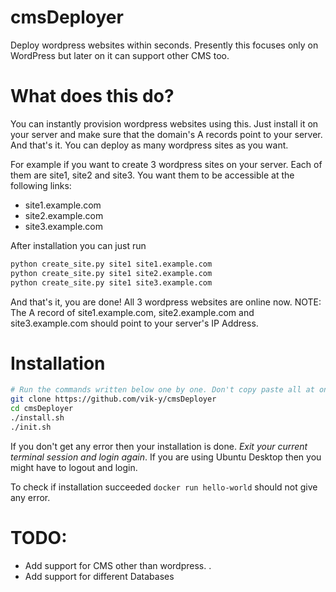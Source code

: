# cmsDeployer
Deploy wordpress websites within seconds. Presently this focuses only on WordPress but later on it can support other CMS too.  

# What does this do?
You can instantly provision wordpress websites using this. Just install it on your server and make sure that the domain's A records
point to your server. And that's it. You can deploy as many wordpress sites as you want. 

For example if you want to create 3 wordpress sites on your server. Each of them are site1, site2 and site3. You want them 
to be accessible at the following links: 

 - site1.example.com
 - site2.example.com
 - site3.example.com 

After installation you can just run 
```sh
python create_site.py site1 site1.example.com 
python create_site.py site1 site2.example.com 
python create_site.py site1 site3.example.com 
```
And that's it, you are done! All 3 wordpress websites are online now. 
NOTE: The A record of site1.example.com, site2.example.com and site3.example.com should point to your server's IP Address.

# Installation
```sh
# Run the commands written below one by one. Don't copy paste all at once. 
git clone https://github.com/vik-y/cmsDeployer
cd cmsDeployer 
./install.sh
./init.sh 
```
If you don't get any error then your installation is done. *Exit your current terminal session and login again*. If you are using
Ubuntu Desktop then you might have to logout and login. 

To check if installation succeeded `docker run hello-world` should not give any error. 

# TODO: 
 * Add support for CMS other than wordpress. .
 * Add support for different Databases 

